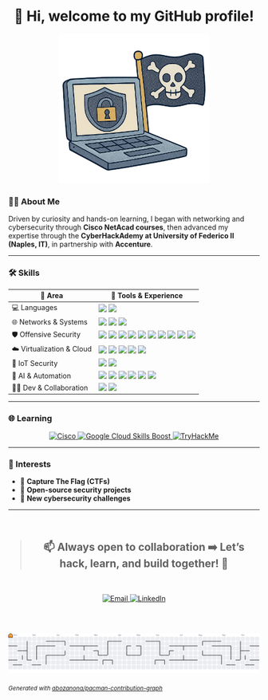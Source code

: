 <div align="center">
  
# 👋 Hi, welcome to my GitHub profile!

<p align="center">
  <img src="./cyber_pirate.png" alt="Cyber Pirate Banner" width="300">
</p>

</div>

### 🙋‍♂️​ About Me
Driven by curiosity and hands-on learning, I began with networking and cybersecurity through <strong>Cisco NetAcad courses</strong>, then advanced my expertise through the <strong>CyberHackAdemy at University of Federico II (Naples, IT)</strong>, in partnership with <strong>Accenture</strong>.
</p>

---

<div>
  
### 🛠️ Skills

<div align="center">

| 🔧 Area                      | 🚀 Tools & Experience                                                                 |
|-----------------------------|----------------------------------------------------------------------------------------|
| 💻 Languages               | <img src="https://img.shields.io/badge/Python-3776AB?style=for-the-badge&logo=python&logoColor=white"/> <img src="https://img.shields.io/badge/Bash-4EAA25?style=for-the-badge&logo=gnu-bash&logoColor=white"/> |
| 🌐 Networks & Systems       | <img src="https://img.shields.io/badge/Cisco-1BA0D7?style=for-the-badge&logo=cisco&logoColor=white"/> <img src="https://img.shields.io/badge/Kali%20Linux-557C94?style=for-the-badge&logo=kalilinux&logoColor=white"/> <img src="https://img.shields.io/badge/Ubuntu-E95420?style=for-the-badge&logo=ubuntu&logoColor=white"/>  |
| 🛡️ Offensive Security       | <img src="https://img.shields.io/badge/Nmap-0040FF?style=for-the-badge&logo=nmap&logoColor=white"/> <img src="https://img.shields.io/badge/cURL-073551?style=for-the-badge&logo=curl&logoColor=white"/> <img src="https://img.shields.io/badge/Wireshark-1679A7?style=for-the-badge&logo=wireshark&logoColor=white"/> <img src="https://img.shields.io/badge/Metasploit-2E6DB4?style=for-the-badge&logo=metasploit&logoColor=white"/> <img src="https://img.shields.io/badge/Hashcat-9C27B0?style=for-the-badge&logo=hashnode&logoColor=white"/> <img src="https://img.shields.io/badge/Hydra-FF0000?style=for-the-badge&logo=gnuprivacyguard&logoColor=white"/> <img src="https://img.shields.io/badge/John%20The%20Ripper-000000?style=for-the-badge&logo=gnu&logoColor=white"/> <img src="https://img.shields.io/badge/Burp%20Suite-FF6633?style=for-the-badge&logo=burpsuite&logoColor=white"/> <img src="https://img.shields.io/badge/VirusTotal-394EFF?style=for-the-badge&logo=virustotal&logoColor=white"/> <img src="https://img.shields.io/badge/AbuseIPDB-EF2D5E?style=for-the-badge&logo=datadog&logoColor=white"/> |
| ☁️ Virtualization & Cloud   | <img src="https://img.shields.io/badge/VMware-607078?style=for-the-badge&logo=vmware&logoColor=white"/> <img src="https://img.shields.io/badge/Docker-2496ED?style=for-the-badge&logo=docker&logoColor=white"/> <img src="https://img.shields.io/badge/Google%20Cloud-4285F4?style=for-the-badge&logo=google-cloud&logoColor=white"/> <img src="https://img.shields.io/badge/DigitalOcean-0080FF?style=for-the-badge&logo=digitalocean&logoColor=white"/> <img src="https://img.shields.io/badge/Cortex%20XSOAR-FF6F00?style=for-the-badge&logo=palo-alto-networks&logoColor=white"/> |
| 📡 IoT Security             | <img src="https://img.shields.io/badge/Wi--Fi%20Attacks%20&%20Defenses-000000?style=for-the-badge&logo=wi-fi&logoColor=white"/> <img src="https://img.shields.io/badge/Radio%20Simulations-FF9800?style=for-the-badge&logo=rtl&logoColor=white"/> |
| 🤖 AI & Automation          | <img src="https://img.shields.io/badge/Prompt%20Engineering-FF4088?style=for-the-badge&logo=openai&logoColor=white"/> <img src="https://img.shields.io/badge/API%20Integration-00A8E8?style=for-the-badge&logo=fastapi&logoColor=white"/> <img src="https://img.shields.io/badge/RAG-4CAF50?style=for-the-badge&logo=googlegemini&logoColor=white"/> <img src="https://img.shields.io/badge/Fine%20Tuning-FFB300?style=for-the-badge&logo=openai&logoColor=white"/> <img src="https://img.shields.io/badge/n8n-0DAB76?style=for-the-badge&logo=n8n&logoColor=white"/> <img src="https://img.shields.io/badge/AnythingLLM-000000?style=for-the-badge&logo=llm&logoColor=white"/> |
| 🧑‍💻 Dev & Collaboration      | <img src="https://img.shields.io/badge/VS%20Code-007ACC?style=for-the-badge&logo=visual-studio-code&logoColor=white"/> <img src="https://img.shields.io/badge/GitKraken-179287?style=for-the-badge&logo=gitkraken&logoColor=white"/> |

</div>

</div>

---
<div>
  
### 🌐 Learning

<p align="center">

  <!-- Cisco Badge -->
  <a href="https://www.credly.com/users/lorenzo-cammarano/badges#credly" target="_blank">
    <img src="https://img.shields.io/badge/Cisco-Certified-1BA0D7?style=for-the-badge&logo=cisco&logoColor=white" alt="Cisco"/>
  </a>
  
  <!-- Google Cloud Skills Boost Badge -->
  <a href="https://www.cloudskillsboost.google/public_profiles/4fa7cdea-440d-45b7-a529-1bc5cb3e20bb" target="_blank">
    <img src="https://img.shields.io/badge/Google_Cloud_Skills_Boost-4285F4?style=for-the-badge&logo=google-cloud&logoColor=white" alt="Google Cloud Skills Boost"/>
  </a>

  <!-- TryHackMe Badge -->
  <a href="https://tryhackme.com/p/LoreCamma" target="_blank">
    <img src="https://img.shields.io/badge/TryHackMe-Profile-212C42?style=for-the-badge&logo=tryhackme&logoColor=red" alt="TryHackMe"/>
  </a>
  
</p>

</div>

---

<div>

  ### 🎯 Interests

<p>
  
 - 🚩 **Capture The Flag (CTFs)**
 - 🤝 **Open-source security projects**
 - 🧠 **New cybersecurity challenges**  

</p>

</div>

---
<br>

<div align="center">

<p>
  
> ## 📫 Always open to collaboration ➡️​​ Let’s hack, learn, and build together! 🚀
<br>

 <p align="center">
   
  <a href="mailto:lorenzocammarano1@gmail.com" target="_blank">
    <img src="https://img.shields.io/badge/Email-Contact-red?style=for-the-badge&logo=gmail&logoColor=white" alt="Email"/>
  </a>
  
  <a href="https://www.linkedin.com/in/lorenzo-cammarano/" target="_blank">
    <img src="https://img.shields.io/badge/LinkedIn-Connect-blue?style=for-the-badge&logo=linkedin&logoColor=white" alt="LinkedIn"/>
  </a>

  
</p>
 

</p>

</div>

<br><br>

<div>
  
<picture>
  <source media="(prefers-color-scheme: dark)" srcset="https://raw.githubusercontent.com/LorenzoCammarano/LorenzoCammarano/output/pacman-contribution-graph-dark.svg">
  <source media="(prefers-color-scheme: light)" srcset="https://raw.githubusercontent.com/LorenzoCammarano/LorenzoCammarano/output/pacman-contribution-graph.svg">
  <img alt="pacman contribution graph" src="https://raw.githubusercontent.com/LorenzoCammarano/LorenzoCammarano/output/pacman-contribution-graph.svg">
</picture>

<sub> _Generated with <a href="https://abozanona.github.io/pacman-contribution-graph/" target="_blank">abozanona/pacman-contribution-graph</a>_ </sub>

</div>
